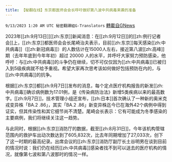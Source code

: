 ```yaml
---
title: 【秘翻在线】东京都医师会会长呼吁做好第八波中共病毒来袭的准备
---
```

`9/13/2023 1:20 AM UTC 秘密翻譯組G-Translators` [轉載自GNews](https://gnews.org/articles/1682825)

2023年[[zh:9月13日]][[zh:东京]]新闻消息：在[[zh:9月12日]]的[[zh:例行记者会]]上，[[zh:东京]]都医师会会长尾崎治夫表示，目前[[zh:东京]]每天感染[[zh:中共病毒]]（[[zh:新冠病毒]]）的人数估计在15000人左右，接近第八波[[zh:高峰]]期（去年年底到今年年初）超过 20000 人的水平，并呼吁大家努力预防感染，他呼吁：与[[zh:中共病毒]]的斗争仍在继续，切不可仅仅因为[[zh:中共病毒]]已被归入到5级疾病就不给予重视。希望大家再次思考该如何做好包括预防在内的，与[[zh:中共病毒]]的抗争。

根据[[zh:东京]]都[[zh:9月7日]]发布的消息，每个定点医疗机构报告的新发[[zh:中共病毒]]确诊病例数为17.01例，是《传染病防治法》新增5类疾病以来的最高数字。[[zh:9月7日]]，技术管理小组还宣布，[[zh:日本]]首次确认了一种新的奥米克戎变异株「BA.2 .86」，其实「BA.2 .86」新变异株迄今已在海外42个病例中得到证实，但其传染性和其它细节尚不清楚。尾崎会长表示：它有可能成为冬季感染的主要病例，我们将继续关注这一趋势。

与此同时，根据[[zh:东京]]消防厅的数据，截至[[zh:8月31日]]，今年该机构管辖范围内的救护车出动次数达到了605,832次，比去年同期增加了27,033次，创下了这一时期的最高纪录。出席会议的[[zh:东京]]消防厅副厅长土谷明男在谈到目前的情况时说：我们仍在经历[[zh:中共病毒]]感染者找不到可以送去的医疗机构的情况，就像第七波和第八波那时的情况一样。
